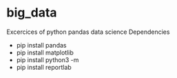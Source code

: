 # big_data
Excercices of python pandas data science 
Dependencies 
- pip install pandas 
- pip install matplotlib
- pip install python3 -m 
- pip install reportlab